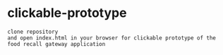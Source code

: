 # clickable-prototype

```
clone repository
and open index.html in your browser for clickable prototype of the food recall gateway application
```

